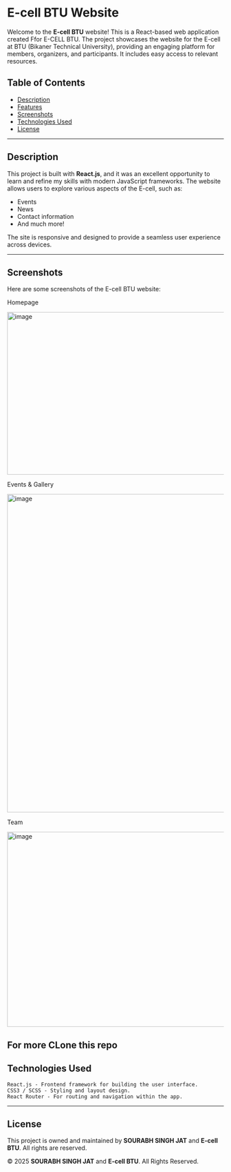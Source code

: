 # E-cell BTU Website

Welcome to the **E-cell BTU** website! This is a React-based web application created Ffor E-CELL BTU. The project showcases the website for the E-cell at BTU (Bikaner Technical University), providing an engaging platform for members, organizers, and participants. It includes easy access to relevant resources.

## Table of Contents
- [Description](#description)
- [Features](#features)
- [Screenshots](#screenshots)
- [Technologies Used](#technologies-used)
- [License](#license)

---

## Description

This project is built with **React.js**, and it was an excellent opportunity to learn and refine my skills with modern JavaScript frameworks. The website allows users to explore various aspects of the E-cell, such as:

- Events
- News
- Contact information
- And much more!

The site is responsive and designed to provide a seamless user experience across devices.

---
## Screenshots
Here are some screenshots of the E-cell BTU website:

Homepage

<img width="734" height="377" alt="image" src="https://github.com/user-attachments/assets/53ca3dd0-721a-4e1f-b533-0d7ed224c3e3" />

Events & Gallery

<img width="681" height="738" alt="image" src="https://github.com/user-attachments/assets/1fcacd0d-f34c-40e3-a227-cd67f23226b0" />

Team

<img width="569" height="452" alt="image" src="https://github.com/user-attachments/assets/0db1aa64-c258-41ff-bfac-351025d19316" />

## For more CLone this repo


## Technologies Used
    React.js - Frontend framework for building the user interface.
    CSS3 / SCSS - Styling and layout design.
    React Router - For routing and navigation within the app.
    
---
## License

This project is owned and maintained by **SOURABH SINGH JAT** and **E-cell BTU**. All rights are reserved.

© 2025 **SOURABH SINGH JAT** and **E-cell BTU**. All Rights Reserved.



